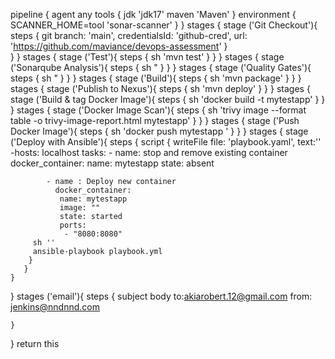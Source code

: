 pipeline {
  agent any
  tools {
    jdk 'jdk17'
    maven 'Maven'
  }
  environment {
    SCANNER_HOME=tool 'sonar-scanner'
  }
}
  stages {
    stage ('Git Checkout'){
      steps {
        git branch: 'main', credentialsId: 'github-cred', url:
        'https://github.com/maviance/devops-assessment'
      }  
    }
  }
  stages {
    stage ('Test'){
      steps {
        sh 'mvn test'
       }
    }
  }
  stages {
    stage ('Sonarqube Analysis'){
      steps {
        sh "
       }
    }
  }
  stages {
    stage ('Quality Gates'){
      steps {
        sh "
       }
    }
  }
   stages {
    stage ('Build'){
      steps {
        sh 'mvn package'
       }
    }
  }
  stages {
    stage ('Publish to Nexus'){
      steps {
        sh 'mvn deploy'
       }
    }
  }
  stages {
    stage ('Build & tag Docker Image'){
      steps {
        sh 'docker build -t mytestapp'
       }
    }
  }
  stages {
    stage ('Docker Image Scan'){
      steps {
        sh 'trivy image --format table -o trivy-image-report.html mytestapp'
       }
    }
  }
  stages {
    stage ('Push Docker Image'){
      steps {
        sh 'docker push mytestapp '
       }
    }
  }
  stages {
    stage ('Deploy with Ansible'){
      steps {
        script {
          writeFile file: 'playbook.yaml', text:''
          -hosts: localhost
           tasks:
            - name: stop and remove existing container
              docker_container:
              name: mytestapp
              state: absent

            - name : Deploy new container
              docker_container:
               name: mytestapp
               image: ""
               state: started
               ports: 
                - "8080:8080"
         sh ''
         ansible-playbook playbook.yml
        }
       }
    }
  }
  stages ('email'){
    steps {
     subject
     body 
     to:akiarobert.12@gmail.com
     from: jenkins@nndnnd.com
       
    }
  }
  return this
